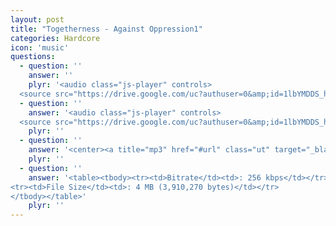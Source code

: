 ```yaml
---
layout: post
title: "Togetherness - Against Oppression1"
categories: Hardcore
icon: 'music'
questions:
  - question: ''
    answer: ''
    plyr: '<audio class="js-player" controls>
  <source src="https://drive.google.com/uc?authuser=0&amp;id=1lbYMDDS_hKPF-6cYgv1vNanZD6Dcc598&amp;export=download" type="audio/mp3"></audio>'
  - question: ''
    answer: '<audio class="js-player" controls>
  <source src="https://drive.google.com/uc?authuser=0&amp;id=1lbYMDDS_hKPF-6cYgv1vNanZD6Dcc598&amp;export=download" type="audio/mp3"></audio>'
    plyr: ''
  - question: ''
    answer: '<center><a title="mp3" href="#url" class="ut" target="_blank"><span class="feather-icon icon-download"> Download</span></a></center>'
    plyr: ''
  - question: ''
    answer: '<table><tbody><tr><td>Bitrate</td><td>: 256 kbps</td></tr>
<tr><td>File Size</td><td>: 4 MB (3,910,270 bytes)</td></tr>
</tbody></table>'
    plyr: ''
---
```


